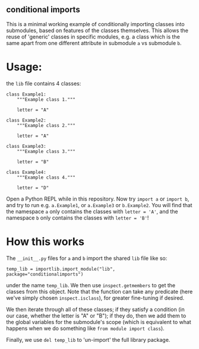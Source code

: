 ## conditional imports

This is a minimal working example of conditionally importing classes
into submodules, based on features of the classes themselves. This allows
the reuse of 'generic' classes in specific modules, e.g. a class which is the
same apart from one different attribute in submodule `a` vs submodule `b`.

# Usage:
the `lib` file contains 4 classes:
```
class Example1:
    """Example class 1."""

    letter = "A"

class Example2:
    """Example class 2."""

    letter = "A"

class Example3:
    """Example class 3."""

    letter = "B"

class Example4:
    """Example class 4."""

    letter = "D"
```

Open a Python REPL while in this repository. Now try `import a` or `import b`, and
try to run e.g. `a.Example1`, or `a.Example3` or `b.Example2`. You will find that
the namespace `a` only contains the classes with `letter = 'A'`, and the namespace
`b` only contains the classes with `letter = 'B'`!


# How this works
The `__init__.py` files for `a` and `b` import the shared `lib` file like so:
```
temp_lib = importlib.import_module("lib", package="conditionalimports")
```
under the name `temp_lib`. We then use `inspect.getmembers` to get the classes
from this object. Note that the function can take any predicate (here we've
simply chosen `inspect.isclass`), for greater fine-tuning if desired.

We then iterate through all of these classes; if they satisfy a condition
(in our case, whether the letter is "A" or "B"); if they do, then we add them
to the global variables for the submodule's scope (which is equivalent to what
happens when we do something like `from module import class`).

Finally, we use `del temp_lib` to 'un-import' the full library package.

